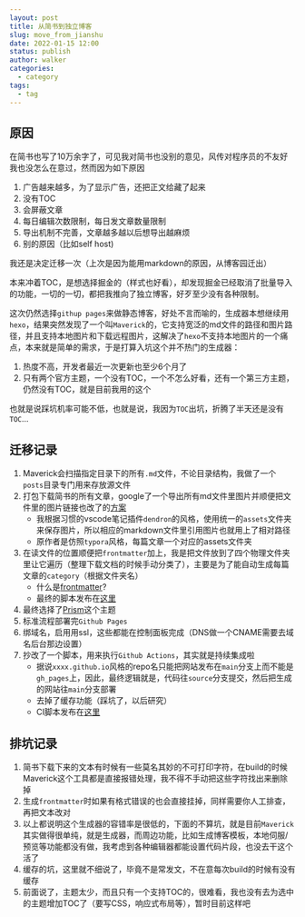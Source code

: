 ```yaml
---
layout: post
title: 从简书到独立博客
slug: move_from_jianshu
date: 2022-01-15 12:00
status: publish
author: walker
categories: 
  - category
tags:
  - tag
---
```


## 原因

在简书也写了10万余字了，可见我对简书也没别的意见，风传对程序员的不友好我也没怎么在意过，然而因为如下原因

1. 广告越来越多，为了显示广告，还把正文给藏了起来
2. 没有TOC
3. 会屏蔽文章
4. 每日编辑次数限制，每日发文章数量限制
5. 导出机制不完善，文章越多越以后想导出越麻烦
6. 别的原因（比如self host)

我还是决定迁移一次（上次是因为能用markdown的原因，从博客园迁出）

本来冲着TOC，是想选择掘金的（样式也好看），却发现掘金已经取消了批量导入的功能，一切的一切，都把我推向了独立博客，好歹至少没有各种限制。

这次仍然选择`githup pages`来做静态博客，好处不言而喻的，生成器本想继续用`hexo`，结果突然发现了一个叫`Maverick`的，它支持宽泛的md文件的路径和图片路径，并且支持本地图片和下载远程图片，这解决了`hexo`不支持本地图片的一个痛点，本来就是简单的需求，于是打算入坑这个并不热门的生成器：
1. 热度不高，开发者最近一次更新也至少6个月了
2. 只有两个官方主题，一个没有TOC，一个不怎么好看，还有一个第三方主题，仍然没有TOC，就是目前我用的这个

也就是说踩坑机率可能不低，也就是说，我因为`TOC`出坑，折腾了半天还是没有`TOC`...


## 迁移记录

1. Maverick会扫描指定目录下的所有`.md`文件，不论目录结构，我做了一个`posts`目录专门用来存放源文件
2. 打包下载简书的所有文章，google了一个导出所有md文件里图片并顺便把文件里的图片链接也改了的[方案](https://juejin.cn/post/6844904110244757511)
    * 我根据习惯的vscode笔记插件`dendron`的风格，使用统一的`assets`文件夹来保存图片，所以相应的markdown文件里引用图片也就用上了相对路径
    * 原作者是仿照`typora`风格，每篇文章一个对应的assets文件夹
3. 在读文件的位置顺便把`frontmatter`加上，我是把文件放到了四个物理文件夹里让它遍历（整理下载文档的时候手动分类了），主要是为了能自动生成每篇文章的`category`（根据文件夹名）
    * 什么是[frontmatter](https://github.com/AlanDecode/Maverick#file-arrangement-and-frontmatter)?
    * 最终的脚本发布在[这里](https://gist.github.com/walkerwzy/0c75e9b90b0b1806cf0e4aaeb845a17e)
4. 最终选择了[Prism](https://github.com/Reedo0910/Maverick-Theme-Prism)这个主题
5. 标准流程部署完`Github Pages`
6. 绑域名，启用用ssl，这些都能在控制面板完成（DNS做一个CNAME需要去域名后台那边设置）
7. 抄改了一个脚本，用来执行`Github Actions`，其实就是持续集成啦
    * 据说`xxxx.github.io`风格的repo名只能把网站发布在`main`分支上而不能是`gh_pages`上，因此，最终逻辑就是，代码往`source`分支提交，然后把生成的网站往`main`分支部署
    * 去掉了缓存功能（踩坑了，以后研究）
    * CI脚本发布在[这里](https://gist.github.com/walkerwzy/3b896e08c64c3d07cfc66d709fae2010)

## 排坑记录

1. 简书下载下来的文本有时候有一些莫名其妙的不可打印字符，在build的时候Maverick这个工具都是直接报错处理，我不得不手动把这些字符找出来删除掉
2. 生成`frontmatter`时如果有格式错误的也会直接挂掉，同样需要你人工排查，再把文本改对
3. 以上都说明这个生成器的容错率是很低的，下面的不算坑，就是目前`Maverick`其实做得很单纯，就是生成器，而周边功能，比如生成博客模板，本地伺服/预览等功能都没有做，我考虑到各种编辑器都能设置代码片段，也没去干这个活了
4. 缓存的坑，这里就不细说了，毕竟不是常发文，不在意每次build的时候有没有缓存
5. 前面说了，主题太少，而且只有一个支持TOC的，很难看，我也没有去为选中的主题增加TOC了（要写CSS，响应式布局等），暂时目前这样吧